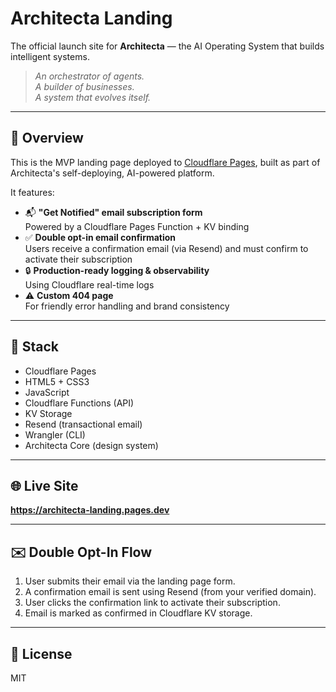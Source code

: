 # Architecta Landing

The official launch site for **Architecta** — the AI Operating System that builds intelligent systems.

> *An orchestrator of agents.*  
> *A builder of businesses.*  
> *A system that evolves itself.*

---

## 🧠 Overview

This is the MVP landing page deployed to [Cloudflare Pages](https://architecta-landing.pages.dev), built as part of Architecta's self-deploying, AI-powered platform.

It features:

- 📬 **"Get Notified" email subscription form**  
  Powered by a Cloudflare Pages Function + KV binding
- ✅ **Double opt-in email confirmation**  
  Users receive a confirmation email (via Resend) and must confirm to activate their subscription
- 🔒 **Production-ready logging & observability**  
  Using Cloudflare real-time logs
- ⚠️ **Custom 404 page**  
  For friendly error handling and brand consistency

---

## 🚀 Stack

- Cloudflare Pages
- HTML5 + CSS3
- JavaScript
- Cloudflare Functions (API)
- KV Storage
- Resend (transactional email)
- Wrangler (CLI)
- Architecta Core (design system)

---

## 🌐 Live Site

**https://architecta-landing.pages.dev**

---

## ✉️ Double Opt-In Flow

1. User submits their email via the landing page form.
2. A confirmation email is sent using Resend (from your verified domain).
3. User clicks the confirmation link to activate their subscription.
4. Email is marked as confirmed in Cloudflare KV storage.

---

## 📄 License

MIT
